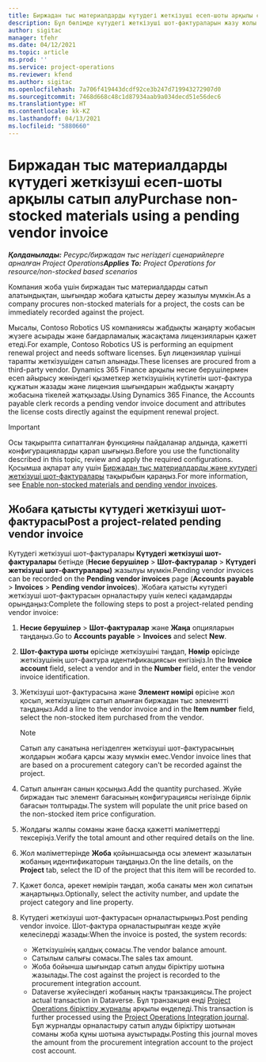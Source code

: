 ```yaml
---
title: Биржадан тыс материалдарды күтудегі жеткізуші есеп-шоты арқылы сатып алу
description: Бұл бөлімде күтудегі жеткізуші шот-фактураларын жазу жолы түсіндіріледі.
author: sigitac
manager: tfehr
ms.date: 04/12/2021
ms.topic: article
ms.prod: ''
ms.service: project-operations
ms.reviewer: kfend
ms.author: sigitac
ms.openlocfilehash: 7a706f419443dcdf92ce3b247d719943272907d0
ms.sourcegitcommit: 7468d668c48c1d87934aab9a034decd51e56dec6
ms.translationtype: HT
ms.contentlocale: kk-KZ
ms.lasthandoff: 04/13/2021
ms.locfileid: "5880660"
---
```

# <a name="purchase-non-stocked-materials-using-a-pending-vendor-invoice"></a><span data-ttu-id="9827d-103">Биржадан тыс материалдарды күтудегі жеткізуші есеп-шоты арқылы сатып алу</span><span class="sxs-lookup"><span data-stu-id="9827d-103">Purchase non-stocked materials using a pending vendor invoice</span></span>

<span data-ttu-id="9827d-104">_**Қолданылады:** Ресурс/биржадан тыс негіздегі сценарийлерге арналған Project Operations_</span><span class="sxs-lookup"><span data-stu-id="9827d-104">_**Applies To:** Project Operations for resource/non-stocked based scenarios_</span></span>

<span data-ttu-id="9827d-105">Компания жоба үшін биржадан тыс материалдарды сатып алатындықтан, шығындар жобаға қатысты дереу жазылуы мүмкін.</span><span class="sxs-lookup"><span data-stu-id="9827d-105">As a company procures non-stocked materials for a project, the costs can be immediately recorded against the project.</span></span> 

<span data-ttu-id="9827d-106">Мысалы, Contoso Robotics US компаниясы жабдықты жаңарту жобасын жүзеге асырады және бағдарламалық жасақтама лицензияларын қажет етеді.</span><span class="sxs-lookup"><span data-stu-id="9827d-106">For example, Contoso Robotics US is performing an equipment renewal project and needs software licenses.</span></span> <span data-ttu-id="9827d-107">Бұл лицензиялар үшінші тарапты жеткізушіден сатып алынады.</span><span class="sxs-lookup"><span data-stu-id="9827d-107">These licenses are procured from a third-party vendor.</span></span>  <span data-ttu-id="9827d-108">Dynamics 365 Finance арқылы несие берушілермен есеп айырысу жөніндегі қызметкер жеткізушінің күтілетін шот-фактура құжатын жазады және лицензия шығындарын жабдықты жаңарту жобасына тікелей жатқызады.</span><span class="sxs-lookup"><span data-stu-id="9827d-108">Using Dynamics 365 Finance, the Accounts payable clerk records a pending vendor invoice document and attributes the license costs directly against the equipment renewal project.</span></span> 

> [!IMPORTANT]
> <span data-ttu-id="9827d-109">Осы тақырыпта сипатталған функцияны пайдаланар алдында, қажетті конфигурацияларды қарап шығыңыз.</span><span class="sxs-lookup"><span data-stu-id="9827d-109">Before you use the functionality described in this topic, review and apply the required configurations.</span></span> <span data-ttu-id="9827d-110">Қосымша ақпарат алу үшін [Биржадан тыс материалдарды және күтудегі жеткізуші шот-фактуралары](configure-materials-nonstocked.md) тақырыбын қараңыз.</span><span class="sxs-lookup"><span data-stu-id="9827d-110">For more information, see [Enable non-stocked materials and pending vendor invoices](configure-materials-nonstocked.md).</span></span> 

## <a name="post-a-project-related-pending-vendor-invoice"></a><span data-ttu-id="9827d-111">Жобаға қатысты күтудегі жеткізуші шот-фактурасы</span><span class="sxs-lookup"><span data-stu-id="9827d-111">Post a project-related pending vendor invoice</span></span> 

<span data-ttu-id="9827d-112">Күтудегі жеткізуші шот-фактуралары **Күтудегі жеткізуші шот-фактуралары** бетінде (**Несие берушілер** > **Шот-фактуралар** > **Күтудегі жеткізуші шот-фактуралары)** жазылуы мүмкін.</span><span class="sxs-lookup"><span data-stu-id="9827d-112">Pending vendor invoices can be recorded on the **Pending vendor invoices** page (**Accounts payable** > **Invoices** > **Pending vendor invoices**).</span></span> <span data-ttu-id="9827d-113">Жобаға қатысты күтудегі жеткізуші шот-фактурасын орналастыру үшін келесі қадамдарды орындаңыз:</span><span class="sxs-lookup"><span data-stu-id="9827d-113">Complete the following steps to post a project-related pending vendor invoice:</span></span>

1. <span data-ttu-id="9827d-114">**Несие берушілер** > **Шот-фактуралар** және **Жаңа** опцияларын таңдаңыз.</span><span class="sxs-lookup"><span data-stu-id="9827d-114">Go to **Accounts payable** > **Invoices** and select **New**.</span></span> 
2. <span data-ttu-id="9827d-115">**Шот-фактура шоты** өрісінде жеткізушіні таңдап, **Нөмір** өрісінде жеткізушінің шот-фактура идентификациясын енгізіңіз.</span><span class="sxs-lookup"><span data-stu-id="9827d-115">In the **Invoice account** field, select a vendor and in the **Number** field, enter the vendor invoice identification.</span></span>
3. <span data-ttu-id="9827d-116">Жеткізуші шот-фактурасына және **Элемент нөмірі** өрісіне жол қосып, жеткізушіден сатып алынған биржадан тыс элементті таңдаңыз.</span><span class="sxs-lookup"><span data-stu-id="9827d-116">Add a line to the vendor invoice and in the **Item number** field, select the non-stocked item purchased from the vendor.</span></span> 

    > [!NOTE]
    > <span data-ttu-id="9827d-117">Сатып алу санатына негізделген жеткізуші шот-фактурасының жолдарын жобаға қарсы жазу мүмкін емес.</span><span class="sxs-lookup"><span data-stu-id="9827d-117">Vendor invoice lines that are based on a procurement category can't be recorded against the project.</span></span> 
    
5. <span data-ttu-id="9827d-118">Сатып алынған санын қосыңыз.</span><span class="sxs-lookup"><span data-stu-id="9827d-118">Add the quantity purchased.</span></span> <span data-ttu-id="9827d-119">Жүйе биржадан тыс элемент бағасының конфигурациясы негізінде бірлік бағасын толтырады.</span><span class="sxs-lookup"><span data-stu-id="9827d-119">The system will populate the unit price based on the non-stocked item price configuration.</span></span> 
6. <span data-ttu-id="9827d-120">Жолдағы жалпы соманы және басқа қажетті мәліметтерді тексеріңіз.</span><span class="sxs-lookup"><span data-stu-id="9827d-120">Verify the total amount and other required details on the line.</span></span>
7. <span data-ttu-id="9827d-121">Жол мәліметтерінде **Жоба** қойыншасында осы элемент жазылатын жобаның идентификаторын таңдаңыз.</span><span class="sxs-lookup"><span data-stu-id="9827d-121">On the line details, on the **Project** tab, select the ID of the project that this item will be recorded to.</span></span>
8. <span data-ttu-id="9827d-122">Қажет болса, әрекет нөмірін таңдап, жоба санаты мен жол сипатын жаңартыңыз.</span><span class="sxs-lookup"><span data-stu-id="9827d-122">Optionally, select the activity number, and update the project category and line property.</span></span>
9. <span data-ttu-id="9827d-123">Күтудегі жеткізуші шот-фактурасын орналастырыңыз.</span><span class="sxs-lookup"><span data-stu-id="9827d-123">Post pending vendor invoice.</span></span> <span data-ttu-id="9827d-124">Шот-фактура орналастырылған кезде жүйе келесілерді жазады:</span><span class="sxs-lookup"><span data-stu-id="9827d-124">When the invoice is posted, the system records:</span></span>
    
    - <span data-ttu-id="9827d-125">Жеткізушінің қалдық сомасы.</span><span class="sxs-lookup"><span data-stu-id="9827d-125">The vendor balance amount.</span></span>
    - <span data-ttu-id="9827d-126">Сатылым салығы сомасы.</span><span class="sxs-lookup"><span data-stu-id="9827d-126">The sales tax amount.</span></span>
    - <span data-ttu-id="9827d-127">Жоба бойынша шығындар сатып алуды біріктіру шотына жазылады.</span><span class="sxs-lookup"><span data-stu-id="9827d-127">The cost against the project is recorded to the procurement integration account.</span></span>
    - <span data-ttu-id="9827d-128">Dataverse жүйесіндегі жобаның нақты транзакциясы.</span><span class="sxs-lookup"><span data-stu-id="9827d-128">The project actual transaction in Dataverse.</span></span> <span data-ttu-id="9827d-129">Бұл транзакция енді [Project Operations біріктіру журналы](../project-accounting/project-operations-integration-journal.md) арқылы өңделеді.</span><span class="sxs-lookup"><span data-stu-id="9827d-129">This transaction is further processed using the [Project Operations Integration journal](../project-accounting/project-operations-integration-journal.md).</span></span> <span data-ttu-id="9827d-130">Бұл журналды орналастыру сатып алуды біріктіру шотынан соманы жоба құны шотына ауыстырады.</span><span class="sxs-lookup"><span data-stu-id="9827d-130">Posting this journal moves the amount from the procurement integration account to the project cost account.</span></span>

